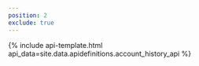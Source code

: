 ```yaml
---
position: 2
exclude: true
---
```


{% include api-template.html api_data=site.data.apidefinitions.account_history_api %}
